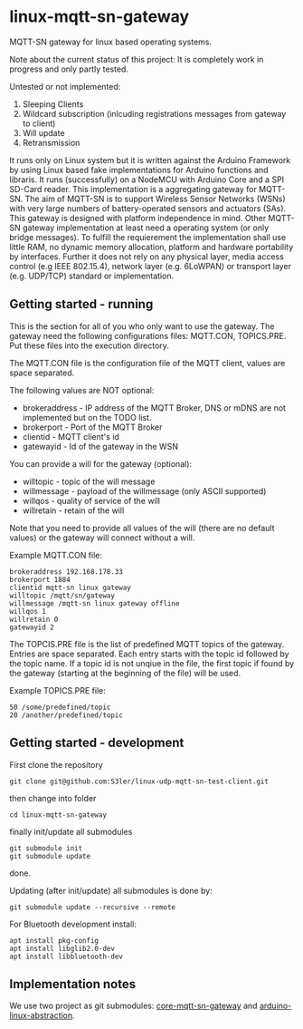 # linux-mqtt-sn-gateway
MQTT-SN gateway for linux based operating systems.

Note about the current status of this project: It is completely work in progress and only partly tested.

Untested or not implemented:
1. Sleeping Clients
2. Wildcard subscription (inlcuding registrations messages from gateway to client)
3. Will update
4. Retransmission

It runs only on Linux system but it is written against the Arduino Framework by using Linux based fake implementations for Arduino functions and libraris. It runs (successfully) on a NodeMCU with Arduino Core and a SPI SD-Card reader.
This implementation is a aggregating gateway for MQTT-SN. The aim of MQTT-SN is to support Wireless Sensor Networks (WSNs) with very large numbers of battery-operated sensors and actuators (SAs). This gateway is designed with platform independence in mind. Other MQTT-SN gateway implementation at least need a operating system (or only bridge messages). To fulfill the requierement the implementation shall use little RAM, no dynamic memory allocation, platform and hardware portability by interfaces. Further it does not rely on any physical layer, media access control (e.g IEEE 802.15.4), network layer (e.g. 6LoWPAN) or transport layer (e.g. UDP/TCP) standard or implementation.

## Getting started - running
This is the section for all of you who only want to use the gateway.
The gateway need the following configurations files: MQTT.CON, TOPICS.PRE.
Put these files into the execution directory.

The MQTT.CON file is the configuration file of the MQTT client, values are space separated.

The following values are NOT optional:

  * brokeraddress - IP address of the MQTT Broker, DNS or mDNS are not implemented but on the TODO list.
  * brokerport - Port of the MQTT Broker
  * clientid - MQTT client's id
  * gatewayid - Id of the gateway in the WSN

You can provide a will for the gateway (optional):

  * willtopic - topic of the will message
  * willmessage - payload of the willmessage (only ASCII supported)
  * willqos - quality of service of the will
  * willretain - retain of the will

Note that you need to provide all values of the will (there are no default values) or the gateway will connect without a will.

Example MQTT.CON file:

	brokeraddress 192.168.178.33
	brokerport 1884
	clientid mqtt-sn linux gateway
	willtopic /mqtt/sn/gateway
	willmessage /mqtt-sn linux gateway offline
	willqos 1
	willretain 0
	gatewayid 2

The TOPCIS.PRE file is the list of predefined MQTT topics of the gateway. Entries are space separated.
Each entry starts with the topic id followed by the topic name.
If a topic id is not unqiue in the file, the first topic if found by the gateway (starting at the beginning of the file) will be used.

Example TOPICS.PRE file:

	50 /some/predefined/topic
	20 /another/predefined/topic

## Getting started - development

First clone the repository

    git clone git@github.com:S3ler/linux-udp-mqtt-sn-test-client.git

then change into folder

    cd linux-mqtt-sn-gateway

finally init/update all submodules

    git submodule init
    git submodule update

done.

Updating (after init/update) all submodules is done by:

    git submodule update --recursive --remote
    
For Bluetooth development install:

    apt install pkg-config
    apt install libglib2.0-dev
    apt install libbluetooth-dev

## Implementation notes
We use two project as git submodules: [core-mqtt-sn-gateway](https://github.com/S3ler/core-mqtt-sn-gateway) and [arduino-linux-abstraction](https://github.com/S3ler/arduino-linux-abstraction).
